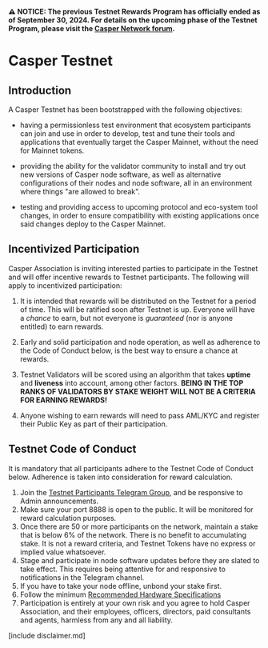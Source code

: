 
**⚠️ NOTICE: The previous Testnet Rewards Program has officially ended as of September 30, 2024. For details on the upcoming phase of the Testnet Program, please visit the [Casper Network forum](https://forum.casper.network/).**

# Casper Testnet

## Introduction
A Casper Testnet has been bootstrapped with the following objectives:
* having a permissionless test environment that ecosystem participants can join and use in order to develop, test and tune their tools and 
applications that eventually target the Casper Mainnet, without the need for Mainnet tokens.
  
* providing the ability for the validator community to install and try out new versions of Casper node software, as well as
  alternative configurations of their nodes and node software, all in an environment where things "are allowed to break".
  
* testing and providing access to upcoming protocol and eco-system tool changes, in order to ensure compatibility with existing
applications once said changes deploy to the Casper Mainnet. 
  
## Incentivized Participation
Casper Association is inviting interested parties to participate in the Testnet and will offer incentive rewards to Testnet participants. The following
will apply to incentivized participation:
1. It is intended that rewards will be distributed on the Testnet for a period of time. This will be ratified soon after Testnet is up.
   Everyone will have a *chance* to earn, but not everyone is *guaranteed* (nor is anyone entitled) to earn rewards.
   
2. Early and solid participation and node operation, as well as adherence to the Code of Conduct below, is the best way to ensure a chance at rewards.

3. Testnet Validators will be scored using an algorithm that takes **uptime** and **liveness** into account, among other factors. 
   **BEING IN THE TOP RANKS OF VALIDATORS BY STAKE WEIGHT WILL NOT BE A CRITERIA FOR EARNING REWARDS!**

4. Anyone wishing to earn rewards will need to pass AML/KYC and register their Public Key as part of their participation.

## Testnet Code of Conduct
It is mandatory that all participants adhere to the Testnet Code of Conduct below. Adherence is taken into consideration for reward calculation.
1. Join the [Testnet Participants Telegram Group](https://t.me/CasperTestNet), and be responsive to Admin announcements.
2. Make sure your port 8888 is open to the public. It will be monitored for reward calculation purposes.
3. Once there are 50 or more participants on the network, maintain a stake that is below 6% of the network. There is no benefit to accumulating stake. 
   It is not a reward criteria, and Testnet Tokens have no express or implied value whatsoever. 
4. Stage and participate in node software updates before they are slated to take effect. This requires being attentive for and responsive to notifications
   in the Telegram channel.
5. If you have to take your node offline, unbond your stake first.
6. Follow the minimum [Recommended Hardware Specifications](https://docs.casper.network/operators/setup/hardware/)
7. Participation is entirely at your own risk and you agree to hold Casper Association, and their employees, officers, directors, paid consultants
   and agents, harmless from any and all liability.

[include disclaimer.md]
